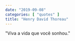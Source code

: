 ```yaml
---
date: "2019-09-08"
categories: [ "quotes" ]
title: "Henry David Thoreau"
---
```

"Viva a vida que você sonhou."
